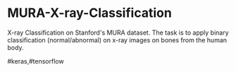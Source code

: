 # MURA-X-ray-Classification

X-ray Classification on Stanford's MURA dataset. The task is to apply binary classification (normal/abnormal) on x-ray images on bones from the human body. 

#keras,#tensorflow

